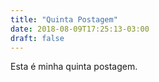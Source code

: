 ```yaml
---
title: "Quinta Postagem"
date: 2018-08-09T17:25:13-03:00
draft: false
---
```


Esta é minha quinta postagem.


